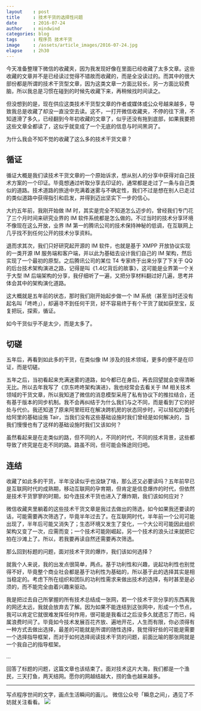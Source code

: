 ```yaml
---
layout    : post
title     : 技术干货的选择性问题
date      : 2016-07-24
author    : mindwind
categories: blog
tags      : 程序员 技术干货
image     : /assets/article_images/2016-07-24.jpg
elapse    : 2h30
---
```



今天准备整理下微信的收藏夹，因为我发现好像在里面已经收藏了太多文章。这些收藏的文章并不是已经读过觉得不错故而收藏的，而是全没读过的。而其中的很大部份都是所谓的技术干货型文章，因为这类文章一方面比较长，另一方面比较费脑，所以我总是习惯在碰到的时候先收藏下来，再稍候找时间读之。

但没想到的是，现在供应这类技术干货型文章的作者或媒体或公众号越来越多，导致我总是收藏了却没一直没空去读。这不，一打开微信收藏夹，不停的往下滑，不知道滑了多久，已经翻到今年初收藏的文章了，似乎还没有拖到底部，如果我要把这些文章全都读了，这似乎就变成了一个无底的信息与时间黑洞了。

为什么我会不知不觉的收藏了这么多的技术干货文章？


## 循证
循证大概是我们读技术干货文章的一个原始诉求，想从别人的分享中获得对自己技术方案的一个印证。毕竟想通过听取分享去印证的，通常都是走过了一条与自己类似的道路。技术道路的旅途中充满着迷雾与不确定性，我们不过是想在别人已走过的类似道路中获得指引和启发，并得到迈出坚实下一步的信心。

大约五年前，我刚开始做 IM 时，其实是完全不知道怎么迈步的，曾经我们专门花了三个月时间来研究业界的 IM 软件系统都是怎么做的。不过当时的技术分享环境不像现在这么开放，业界 IM 第一的腾讯公司的技术保持神秘的低调，在互联网上几乎找不到任何公开的技术分享资料。

退而求其次，我们只好研究起开源的 IM 软件，也就是基于 XMPP 开放协议实现的一类开源 IM 服务端和客户端，并以此为基础去设计我们自己的 IM 架构，然后实现了一个最初的原型。之后腾讯公司的某位 T4 专家终于出来分享了下关于 QQ 的后台技术架构演进之路，记得是叫《1.4亿背后的故事》，这可能是业界第一个关于大型 IM 后端架构的分享，我仔细听了一遍，又把分享材料翻过好几遍，思考并体会其中的架构演化道路。

这大概就是五年前的状态，那时我们刚开始起步做一个 IM 系统（甚至当时还没有起名叫「咚咚」），却遍寻不到任何干货，好不容易终于有个干货了就如获至宝，反复把玩，探索，循证。

如今干货似乎不是太少，而是太多了。


## 切磋
五年后，再看到如此多的干货，在类似像 IM 涉及的技术领域，更多的便不是在印证，而是切磋。

五年之后，当初看起来充满迷雾的道路，如今都已在身后，再去回望就会变得清晰无比。所以去年我写了《京东咚咚架构演进》，我也经常会去看关于 IM 相关技术领域的干货文章，所以我知道了微信的消息模型采用了私有协议下的推拉结合，还有基于版本的同步机制。我不会再纠结于为什么我们与之不同，而是看到了它的好处与代价。我还知道了原来阿里旺旺在解决跨机房的状态同步时，可以轻松的委托给阿里的基础设施 Tair，当我们没有这些基础设施时我们曾经是如何解决的，当我们慢慢也有了这样的基础设施时我们又该如何？

虽然看起来是在走类似的路，但不同的人，不同的时代，不同的技术背景，这些都导致了终究是在走不同的路。路虽不同，但可能会殊途同归吧。


## 连结
收藏了如此多的干货，半年没读似乎也没缺了啥，那么还又必要读吗？五年前早已是互联网时代的成熟期，移动互联网的孕育期，但肯定是信息爆炸的时代，但依然是技术干货寥寥的时期，如今连技术干货也进入了爆炸期，我们该如何应对？

微信收藏夹里躺着的这些技术干货文章是我过去做出的筛选，如今如果我还要读的话，可能需要再次筛选了，毕竟半年过去了。在互联网时代，半年前一个公司可能出现了，半年后可能又消失了；生态环境又发生了变化，一个大公司可能因此组织架构又变了一次，应需而变；一个技术可能刚崛起，另一个技术的浪头过来就把它拍在沙滩上了。所以，若我要再读自然还需要再次筛选。

那么回到标题的问题，面对技术干货的爆炸，我们该如何选择？

就我个人来说，我的出发点很简单，两点。基于功利性和兴趣，说起功利性也别觉得不好，毕竟整个商业社会都是基于功利性为基础的，所以基于此的选择其实是相当稳定的。考虑下所在组织和团队的功利性需求来做出技术的选择，有时甚至是必须的，而不能完全由着兴趣来驱动。

我是把过去自己所掌握的所有技术总结成一张网，若一个技术干货分享的东西离我的网还太远，我就会放弃去了解。因为如果不能连结到这张网中，形成一个节点，我可以肯定它就很难发挥任何作用，很可能是我看过之后没多久就遗忘了而已，纯属浪费时间了。毕竟如今技术发展百花齐放、遍地开花，人生而有限，你必须得有一种方式去做出选择，最差的可能就是所谓的随性选择，我觉得好些的可能是需要一个选择指导框架，而对于如何选择阅读技术干货的问题，前面比喻的那张网就是一个我自己的指导框架。

...

回答了标题的问题，这篇文章也该结束了。面对技术这片大海，我们都是一个渔民，三天打鱼，两天结网。愿你的网越结越大，捞的鱼也越来越多。


---
写点程序世间的文字，画点生活瞬间的画儿。
微信公众号「瞬息之间」，遇见了不妨就关注看看。
![](/assets/images/qrcode_wechat_avatar.jpg)
